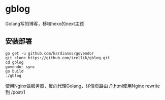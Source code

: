 # gblog
Golang写的博客，移植hexo的next主题

## 安装部署

```
go get -u github.com/kardianos/govendor
git clone https://github.com/irellik/gblog.git
cd gblog
govendor sync
go build
./gblog
```

使用Nginx做服务器，反向代理Golang，详情页路由 /1.html使用Nginx rewrite 到 /post/1
